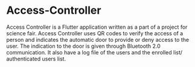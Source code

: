 # Access-Controller

Access Controller is a Flutter application written as a part of a project for science fair.
Access Controller uses QR codes to verify the access of a person and indicates the automatic door to provide or deny access to the user. The indication to the door is given through Bluetooth 2.0 communication. It also have a log file of the users and the enrolled list/ authenticated users list. 
